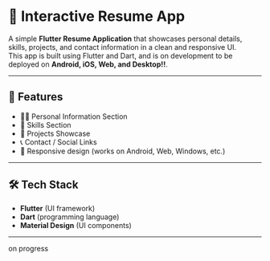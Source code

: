 # 📄 Interactive Resume App

A simple **Flutter Resume Application** that showcases personal details, skills, projects, and contact information in a clean and responsive UI.  
This app is built using Flutter and Dart, and is on development to be deployed on **Android, iOS, Web, and Desktop!!**.

---

## 🚀 Features

- 🧑‍💻 Personal Information Section  
- 🎯 Skills Section  
- 📂 Projects Showcase  
- 📞 Contact / Social Links  
- 📱 Responsive design (works on Android, Web, Windows, etc.)

---

## 🛠️ Tech Stack

- **Flutter** (UI framework)  
- **Dart** (programming language)  
- **Material Design** (UI components)  

---

on progress


